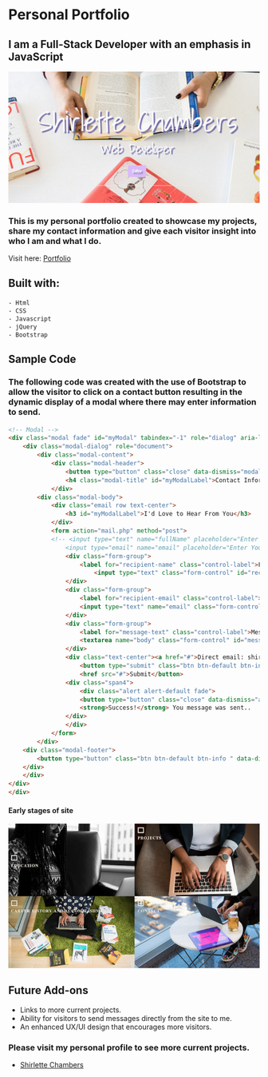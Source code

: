 # Personal Portfolio

## I am a Full-Stack Developer with an emphasis in JavaScript

![Alt text](www/img/portfolioHome.png?raw=true "Home Page")


### This is my personal portfolio created to showcase my projects, share my contact information and give each visitor insight into who I am and what I do.

Visit here: [Portfolio](http://shirletterly.com/)

## Built with:
	- Html
	- CSS
	- Javascript
	- jQuery 
	- Bootstrap

## Sample Code
### The following code was created with the  use of Bootstrap to allow the visitor to click on a contact button resulting in the dynamic display of a modal where there may enter information to send.

```html
<!-- Modal -->
<div class="modal fade" id="myModal" tabindex="-1" role="dialog" aria-labelledby="myModalLabel">
	<div class="modal-dialog" role="document">
		<div class="modal-content">
			<div class="modal-header">
				<button type="button" class="close" data-dismiss="modal" aria-label="Close"><span aria-hidden="true">&times;</span></button>
				<h4 class="modal-title" id="myModalLabel">Contact Information</h4>
			</div>
		<div class="modal-body">
			<div class="email row text-center">
				<h3 id="myModalLabel">I'd Love to Hear From You</h3>
			</div>
			<form action="mail.php" method="post">
			<!-- <input type="text" name="fullName" placeholder="Enter Your Name">
	            <input type="email" name="email" placeholder="Enter Your Email"> -->
				<div class="form-group">
					<label for="recipient-name" class="control-label">Full Name:</label>
						<input type="text" class="form-control" id="recipient-name">
				</div>
				<div class="form-group">
					<label for="recipient-email" class="control-label">Email Address:</label>
					<input type="text" name="email" class="form-control" id="recipient-email">
				</div>
				<div class="form-group">
					<label for="message-text" class="control-label">Message:</label>
					<textarea name="body" class="form-control" id="message-text" placeholder="Enter Your Message here"></textarea>
				</div>
				<div class="text-center"><a href="#">Direct email: shirlette.chambers@gmail.com></a></div>
					<button type="submit" class="btn btn-default btn-info send-success">
					<href src="#">Submit</button>
				<div class="span4">
					<div class="alert alert-default fade">
					<button type="button" class="close" data-dismiss="alert">×</button>
					<strong>Success!</strong> You message was sent..
				</div>
		        </div>
			</form>
		</div>
	<div class="modal-footer">
		<button type="button" class="btn btn-default btn-info " data-dismiss="modal">Close</button>
	</div>
	</div>
</div>
</div>
```


#### Early stages of site
![Alt text](www/img/earlyStage.png?raw=true "Early stages of site")


<!-- add a video of interaction with the site -->

## Future Add-ons
- Links to more current projects.
- Ability for visitors to send messages directly from the site to me.
- An enhanced UX/UI design that encourages more visitors.


### Please visit my personal profile to see more current projects.
- [Shirlette Chambers](https://github.com/Shirlazybrat)
